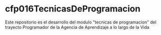 # cfp016TecnicasDeProgramacion
Este repositorio es el desarrollo del modulo "tecnicas de programacion" del trayecto Programador de la Agencia de Aprendizaje a lo largo de la Vida
